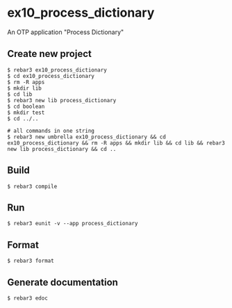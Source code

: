 ex10_process_dictionary
=====

An OTP application "Process Dictionary"

Create new project
----	
	$ rebar3 ex10_process_dictionary
	$ cd ex10_process_dictionary
	$ rm -R apps
	$ mkdir lib
	$ cd lib
	$ rebar3 new lib process_dictionary
	$ cd boolean
	$ mkdir test
	$ cd ../..
	
	# all commands in one string
	$ rebar3 new umbrella ex10_process_dictionary && cd ex10_process_dictionary && rm -R apps && mkdir lib && cd lib && rebar3 new lib process_dictionary && cd ..

Build
-----
	$ rebar3 compile

Run
-----
	$ rebar3 eunit -v --app process_dictionary
	
Format
-----
	$ rebar3 format

Generate documentation
-----
	$ rebar3 edoc
